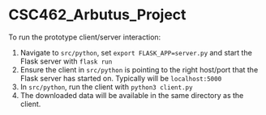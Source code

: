 # CSC462_Arbutus_Project

To run the prototype client/server interaction:

1. Navigate to `src/python`, set `export FLASK_APP=server.py` and start the Flask server with `flask run`
2. Ensure the client in `src/python` is pointing to the right host/port that the Flask server has started on. Typically will be `localhost:5000`
3. In `src/python`, run the client with `python3 client.py`
4. The downloaded data will be available in the same directory as the client.
